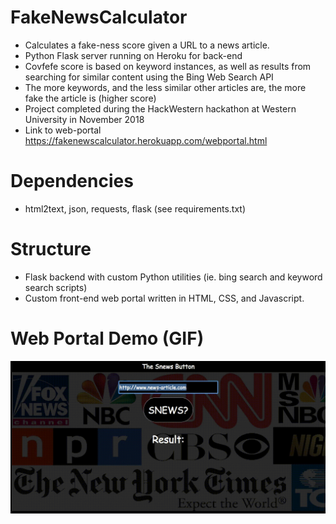 # FakeNewsCalculator
- Calculates a fake-ness score given a URL to a news article.
- Python Flask server running on Heroku for back-end
- Covfefe score is based on keyword instances, as well as results from searching for similar content using the Bing Web Search API
- The more keywords, and the less similar other articles are, the more fake the article is (higher score)
- Project completed during the HackWestern hackathon at Western University in November 2018
- Link to web-portal https://fakenewscalculator.herokuapp.com/webportal.html

# Dependencies
- html2text, json, requests, flask (see requirements.txt)

# Structure
- Flask backend with custom Python utilities (ie. bing search and keyword search scripts)
- Custom front-end web portal written in HTML, CSS, and Javascript.

# Web Portal Demo (GIF)
![alt text](https://github.com/Setoville/FakeNewsCalculator/blob/master/images/demo.gif)
